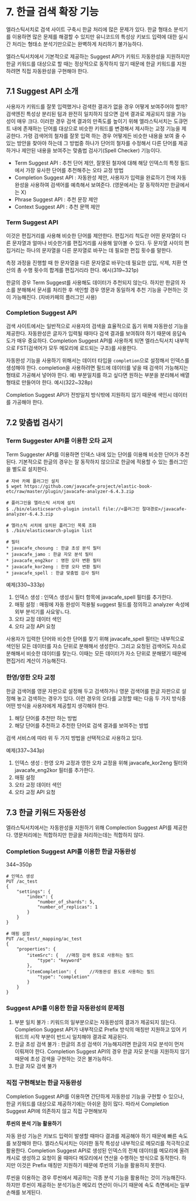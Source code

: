 # 7. 한글 검색 확장 기능
엘라스틱서치로 검색 사이트 구축시 한글 처리에 많은 문제가 있다. 한글 형태소 분석기를 이용하면 많은 문제를 해결할 수 있지만 유니코드의 특성상 키보드 입력에 대한 실시간 처리는 형태소 분석기만으로는 완벽하게 처리하기 불가능하다.

엘라스틱서치에서 기본적으로 제공하는 Suggest API가 키워드 자동완성을 지원하지만 한글 키워드를 대상으로 할 때는 정상적으로 동작하지 않기 때문에 한글 키워드를 지원하려면 직접 자동완성을 구현해야 한다.

## 7.1 Suggest API 소개
사용자가 키워드를 잘못 입력했거나 검색한 결과가 없을 경우 어떻게 보여주어야 할까? 검색엔진 특성상 분리된 텀과 완전히 일치하지 않으면 검색 결과로 제공되지 않을 가능성이 매우 크다. 이러한 경우 검색 결과의 만족도를 높이기 위해 엘라스틱서치는 도큐먼트 내에 존재하는 단어를 대상으로 비슷한 키워드를 변경해서 제시하는 교정 기능을 제공한다.
가령 검색어의 철자를 잘못 입력 하는 경우 어떻게든 비슷한 내용을 보여 줄 수 있는 방안을 찾아야 하는데 그 방법중 하나가 단어의 철자를 수정해서 다른 단어를 제공하거나 제안된 내용을 보여주는 맞춤법 검사기(Spell Checker) 기능이다.

* Term Suggest API : 추천 단어 제안, 잘못된 철자에 대해 해당 인덱스의 특정 필드에서 가장 유사한 단어를 추천해주는 오타 교정 방법
* Completion Suggest API : 자동완성 제안, 사용자가 입력을 완료하기 전에 자동완성을 사용하여 검색어를 예측해서 보여준다. (영문에서는 잘 동작하지만 한글에서는 X)
* Phrase Suggest API : 추천 문장 제안
* Context Suggest API : 추천 문맥 제안

### Term Suggest API
이것은 편집거리를 사용해 비슷한 단어를 제안한다. 편집거리 척도란 어떤 문자열이 다른 문자열과 얼마나 비슷한가를 편집거리를 사용해 알아볼 수 있다. 두 문자열 사이의 편집거리는 하나의 문자열을 다른 문자열로 바꾸는 데 필요한 편집 횟수를 말한다.

측정 과정을 진행할 때 한 문자열을 다른 문자열로 바꾸는데 필요한 삽입, 삭제, 치환 연산의 총 수행 횟수의 합계를 편집거리라 한다. 예시(319~321p)

한글의 경우 Term Suggest를 사용해도 데이터가 추천되지 않는다. 하지만 한글의 자소를 분해해서 문서를 처리한 후 색인할 경우 영문과 동일하게 추천 기능을 구현하는 것이 가능해진다. (자바카페의 플러그인 사용)

### Completion Suggest API
검색 사이트에서는 일반적으로 사용자의 검색을 효율적으로 돕기 위해 자동완성 기능을 제공한다. 자동완성은 글자가 입력될 때마다 검색 결과를 보여줘야 하기 때문에 응답속도가 매우 중요하다. Completion Suggest API를 사용하게 되면 엘라스틱서치 내부적으로 FST(검색어가 모두 메모리에 로드되는 구조)를 사용한다.

자동완성 기능을 사용하기 위해서는 데이터 타입을 `completion`으로 설정해서 인덱스를 생성해야 한다. completion을 사용하려면 필드에 데이터를 넣을 때 검색이 가능해지는 형태로 가공해서 넣어야 한다. 예) 부분일치를 하고 싶다면 원하는 부분을 분리해서 배열형태로 만들어야 한다. 예시(322~328p)

Completion Suggest API가 전방일치 방식밖에 지원하지 않기 때문에 색인시 데이터를 가공해야 한다.

## 7.2 맞춤법 검사기
### Term Suggester API를 이용한 오타 교저
Term Suggester API를 이용하면 인덱스 내에 있는 단어를 이용해 비슷한 단어가 추천된다. 기본적으로 한글의 경우는 잘 동작하지 않으므로 한글에 적용할 수 있는 플러그인을 별도로 설치한다. 

```
# 자바 카페 플러그인 설치
$ wget https://github.com/javacafe-project/elastic-book-etc/raw/master/plugin/javacafe-analyzer-6.4.3.zip

# 플러그인을 엘라스틱 서치에 설치
$ ./bin/elasticsearch-plugin install file://<플러그인 절대경로>/javacafe-analyzer-6.4.3.zip

# 엘라스틱 서치에 설치된 플러그인 목록 조화
$ ./bin/elasticsearch-plugin list

# 필터
* javacafe_chosung : 한글 초성 분석 필터
* javacafe_jamo : 한글 자모 분석 필터
* javacafe_eng2kor : 영한 오타 변환 필터
* javacafe_kor2eng : 한영 오타 변환 필터
* javacafe_spell : 한글 맞춤법 검사 필터
```

예제(330~333p)

1) 인덱스 생성 : 인덱스 생성시 필터 항목에 javacafe_spell 필터를 추가한다.
2) 매핑 설정 : 매핑에 자동 완성이 적용될 suggest 필드를 정의하고 analyzer 속성에 외부 분석기를 사요앟ㄴ다.
3) 오타 교정 데이터 색인
4) 오타 교정 API 요청

사용자가 입력한 단어와 비슷한 단어를 찾기 위해 javacafe_spell 필터는 내부적으로 색인된 모든 데이터를 자소 단위로 분해해서 생성한다. 그리고 요청된 검색어도 자소로 분해해서 비슷한 데이터를 찾는다. 이때는 모든 데이터가 자소 단위로 분해됐기 때문에 편집거리 계산이 가능해진다.

### 한영/영한 오타 교정
한글 검색어를 영문 자판으로 설정해 두고 검색하거나 영문 검색어를 한글 자판으로 설정해 놓고 검색하는 경우가 있다. 이런 경우의 오타를 교정할 때는 다음 두 가지 방식중 어떤 방식을 사용자에게 제공할지 생각해야 한다.
1. 해당 단어를 추천만 하는 방법
2. 해당 단어를 추천하고 추천한 단어로 검색 결과를 보여주는 방법

검색 서비스에 따라 위 두 가지 방법을 선택적으로 사용하고 있다.

예제(337~343p)

1) 인덱스 생성 : 한영 오차 교정과 영한 오차 교정을 위해 javacafe_kor2eng 필터와 javacafe_eng2kor 필터를 추가한다.
2) 매핑 설정
3) 오타 교정 데이터 색인
4) 오타 교정 API 요청

## 7.3 한글 키워드 자동완성
엘라스틱서치에서는 자동완성을 지원하기 위해 Complection Suggest API를 제공한다. 영문처리에는 적합하지만 한글을 처리하는데는 적합하지 않다.

### Completion Suggest API를 이용한 한글 자동완성
344~350p
```
# 인덱스 생성
PUT /ac_test
{
    "settings": {
        "index": {
            "number_of_shards": 5,
            "number_of_replicas": 1
        }
    }
}

# 매핑 설정
PUT /ac_test/_mapping/ac_test
{
    "properties": {
        "itemSrc": {   //매칭 검색 용도로 사용하는 필드
            "type": "keyword"
        },
        "itemCompletion": {     //자동완성 용도로 사용하는 필드
            "type": "completion"
        }
    }
}
```

### Suggest API를 이용한 한글 자동완성의 문제점
1. 부분 일치 불가 : 키워드의 일부분으로는 자동완성의 결과가 제공되지 않는다. Completion Suggest API가 내부적으로 Prefix 방식의 매칭만 지원하고 있어 키워드의 시작 부분이 반드시 일치해야 결과로 제공된다.
2. 한글 초성 검색 불가 : 한글의 초성 검색이 가능해지려면 한글의 자모 분석이 먼저 이뤄져야 한다. Completion Suggest API의 경우 한글 자모 분석을 지원하지 않기 때문에 초성 검색을 구현하는 것은 불가능하다.
3. 한글 자모 검색 불가

### 직접 구현해보는 한글 자동완성
Completion Suggest API를 이용하면 간단하게 자동완성 기능을 구현할 수 있으나, 한글 키워드를 대상으로 제공하기에는 아쉬운 점이 많다. 따라서 Completion Suggest API에 의존하지 않고 직접 구현해보자

__루씬의 분석 기능 활용하기__

자동 완성 기능은 키보드 입력이 발생할 때마다 결과를 제공해야 하기 때문에 빠른 속도를 보장해야 한다. 엘라스틱서치는 이러한 동작 특성상 내부적으로 메모리를 적극적으로 활용한다. Completion Suggest API로 생성된 인덱스의 전체 데이터를 메모리에 올려 캐시로 생성하고 요청이 올 때마다 메모리에서 연산을 수행하는 방식으로 동작한다.
하지만 이것은 Prefix 매칭만 지원하기 때문에 루씬의 기능을 활용하지 못한다.

루씬을 이용하는 경우 루씬에서 제공하는 각종 분석 기능을 활용하는 것이 가능해진다. 하지만 루씬이 제공하는 분석기능은 메모리 연산이 아니기 때문에 속도 측면에서는 일부 손해를 보게된다.
